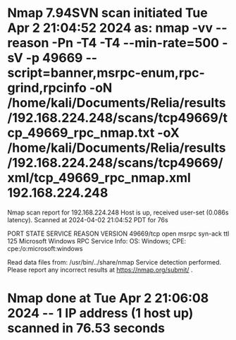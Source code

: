 # Nmap 7.94SVN scan initiated Tue Apr  2 21:04:52 2024 as: nmap -vv --reason -Pn -T4 -T4 --min-rate=500 -sV -p 49669 --script=banner,msrpc-enum,rpc-grind,rpcinfo -oN /home/kali/Documents/Relia/results/192.168.224.248/scans/tcp49669/tcp_49669_rpc_nmap.txt -oX /home/kali/Documents/Relia/results/192.168.224.248/scans/tcp49669/xml/tcp_49669_rpc_nmap.xml 192.168.224.248
Nmap scan report for 192.168.224.248
Host is up, received user-set (0.086s latency).
Scanned at 2024-04-02 21:04:52 PDT for 76s

PORT      STATE SERVICE REASON          VERSION
49669/tcp open  msrpc   syn-ack ttl 125 Microsoft Windows RPC
Service Info: OS: Windows; CPE: cpe:/o:microsoft:windows

Read data files from: /usr/bin/../share/nmap
Service detection performed. Please report any incorrect results at https://nmap.org/submit/ .
# Nmap done at Tue Apr  2 21:06:08 2024 -- 1 IP address (1 host up) scanned in 76.53 seconds
